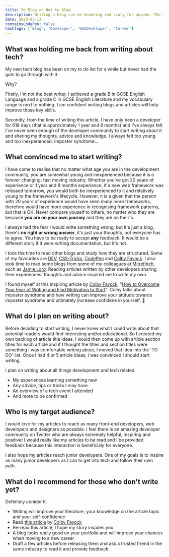 ```yaml
---
title: To Blog or Not to Blog
description: Writing a blog can be daunting and scary for anyone. The thought of criticism and humiliation crosses your mind. What convinced me to write a blog and why do I recommend it to others?
date: 2020-05-13
containsCodePen: false
hashtags: ['Blog', 'Developer', 'WebDeveloper', 'Career']
---
```


## What was holding me back from writing about tech?

My own tech blog has been on my to do list for a while but never had the guts to go through with it.

Why?

Firstly, I'm not the best writer, I achieved a grade B in GCSE English Language and a grade C in GCSE English Literature and my vocabulary range is next to nothing. I am confident writing blogs and articles will help improve those key skills.

Secondly, from the time of writing this article, I have only been a developer for 618 days (that is approximately 1 year and 8 months) and I've always felt I've never seen enough of the developer community to start writing about it and sharing my thoughts, advice and knowledge. I always felt too young and too inexperienced. Imposter syndrome...

## What convinced me to start writing?

I have come to realise that no matter what age you are in the development community, you are somewhat young and inexperienced because it is a forever changing, fast moving industry. Whether you've got 20 years of experience or 1 year and 8 months experience, if a new web framework was released tomorrow, you would both be inexperienced to it and relatively young to the framework's lifecycle. However, it is a given that the person with 20 years of experience would have seen many more frameworks, therefore would have more experience in recognising framework patterns, but that is OK. Never compare youself to others, no matter who they are because **you are on your own journey** and they are on their's.

I always had the fear I would write something wrong, but it's just a blog, there's **no right or wrong answer**, it's just your thoughts, not everyone has to agree. You have to be ready to accept **any** feedback. It would be a different story if it were writing documentation, but it's not.

I took the time to read other blogs and study how they are structured. Some of my favourites are [DEV](https://dev.to), [CSS-Tricks](https://css-tricks.com), [CodePen](https://blog.codepen.io) and [Colby Fayock](https://www.colbyfayock.com). I also took time to read some blogs from some of my colleagues at [Mitrefinch](https://www.mitrefinch.co.uk), such as [Jamie Lord](https://lord.technology/blog). Reading articles written by other developers sharing their experiences, thoughts and advice inspired me to write my own.

I found myself at this inspiring article by [Colby Fayock](https://twitter.com/colbyfayock), "[How to Overcome Your Fear of Writing and Find Motivation to Start](https://www.freecodecamp.org/news/overcoming-your-fear-of-writing-and-how-you-can-find-motivation)". Colby talks about imposter syndrome and how writing can improve your attitude towards imposter syndrome and ultimately increase confidene in yourself. 👏

## What do I plan on writing about?

Before deciding to start writing, I never knew what I could write about that potential readers would find interesting and/or educational. So I created my own backlog of article title ideas. I would then come up with article section titles for each article and if I thought the titles and section titles were something I was comfortable writing about, I moved that idea into the 'TO DO' list. Once I had 4 or 5 article ideas, I was convinced I should start writing.

I plan on writing about all things development and tech related:
- My experiences learning something new
- Any advice, tips or tricks I may have
- An overview of a tech event I attended
- And more to be confirmed

## Who is my target audience?

I would love for my articles to reach as many front-end developers, web developers and designers as possible. I feel there is an amazing developer community on Twitter who are always extremely helpful, inspiring and positive! I would really like my articles to be read and I be provided feedback because this interaction is beneficialy for everyone.

I also hope my articles reach junior developers. One of my goals is to inspire as many junior developers as I can to get into tech and follow their own path.

## What do I recommend for those who don't write yet?

Definitely conider it.

- Writing will improve your literature, your knowledge on the article topic and your self-confidence
- Read [this article](https://www.freecodecamp.org/news/overcoming-your-fear-of-writing-and-how-you-can-find-motivation) by [Colby Fayock](https://twitter.com/colbyfayock)
- Re-read this article, I hope my story inspires you
- A blog looks really good on your portfolio and will improve your chances when moving to a new career
- Draft a few articles before releasing them and ask a trusted friend in the same industry to read it and provide feedback